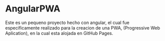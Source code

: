 # AngularPWA

Este es un pequeno proyecto hecho con angular, el cual fue especificamente realizado para la creacion de una PWA, (Progressive Web Aplication), en la cual esta alojada en GitHub Pages.
